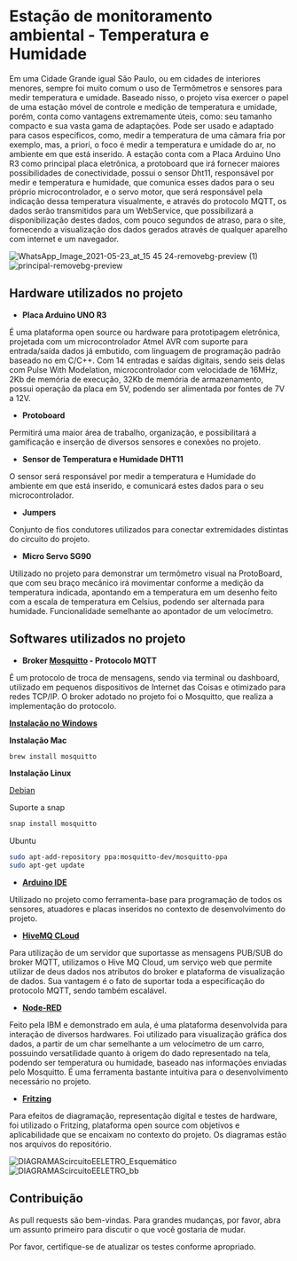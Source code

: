 # Estação de monitoramento ambiental -  Temperatura e Humidade

Em uma Cidade Grande igual São Paulo, ou em cidades de interiores menores, sempre foi muito comum o uso de Termômetros e sensores para medir temperatura e umidade. 
Baseado nisso, o projeto visa exercer o papel de uma estação móvel de controle e medição de temperatura e umidade, porém, conta como vantagens extremamente úteis, como: seu tamanho compacto e sua vasta gama de adaptações. 
Pode ser usado e adaptado para casos específicos, como, medir a temperatura de uma câmara fria por exemplo, mas, a priori, o foco é medir a temperatura e umidade do ar, no ambiente em que está inserido. A estação conta com a Placa Arduino Uno R3 como principal placa eletrônica, a protoboard que irá fornecer maiores possibilidades de conectividade, possui o sensor Dht11, responsável por medir e temperatura e humidade, que comunica esses dados para o seu próprio microcontrolador, e o servo motor, que será responsável pela indicação dessa temperatura visualmente, e através do protocolo MQTT, os dados serão transmitidos para um WebService, que possibilizará a disponibilização destes dados, com pouco segundos de atraso, para o site, fornecendo a visualização dos dados gerados através de qualquer aparelho com internet e um navegador.

![WhatsApp_Image_2021-05-23_at_15 45 24-removebg-preview (1)](https://user-images.githubusercontent.com/48699967/119746232-5eb82480-be66-11eb-8bb8-66bd26bc0271.png)
![principal-removebg-preview](https://user-images.githubusercontent.com/48699967/119746242-61b31500-be66-11eb-85ea-c8f2b093dd3f.png)



## Hardware utilizados no projeto

* **Placa Arduino UNO R3** 

É uma plataforma open source ou hardware para prototipagem eletrônica, projetada com um microcontrolador Atmel AVR com suporte para entrada/saída dados já embutido, com linguagem de programação padrão baseado no em C/C++. Com 14 entradas e saídas digitais, sendo seis delas com Pulse With Modelation, microcontrolador com velocidade de 16MHz, 2Kb de memória de execução, 32Kb de memória de armazenamento, possui operação da placa em 5V, podendo ser alimentada por fontes de 7V a 12V.

* **Protoboard**

Permitirá uma maior área de trabalho, organização, e possibilitará a gamificação e inserção de diversos sensores e conexões no projeto.

* **Sensor de Temperatura e Humidade DHT11**

O sensor será responsável por medir a temperatura e Humidade do ambiente em que está inserido, e comunicará estes dados para o seu microcontrolador.

* **Jumpers**

Conjunto de fios condutores utilizados para conectar extremidades distintas do circuito do projeto.

* **Micro Servo SG90**

Utilizado no projeto para demonstrar um termômetro visual na ProtoBoard, que com seu braço mecânico irá movimentar conforme a medição da temperatura indicada, apontando em a temperatura em um desenho feito com a escala de temperatura em Celsius, podendo ser alternada para humidade. Funcionalidade semelhante ao apontador de um velocímetro.

## Softwares utilizados no projeto

* **Broker [Mosquitto](https://mosquitto.org/download/) - Protocolo MQTT**

É um protocolo de troca de mensagens, sendo via terminal ou dashboard, utilizado em pequenos dispositivos de Internet das Coisas e otimizado para redes TCP/IP. O broker adotado no projeto foi o Mosquitto, que realiza a implementação do protocolo.

**[Instalação no Windows](https://mosquitto.org/download/)**

**Instalação Mac**

```bash
brew install mosquitto
```

**Instalação Linux**

[Debian](https://mosquitto.org/2013/01/mosquitto-debian-repository)

Suporte a snap

```bash
snap install mosquitto
```

Ubuntu

```bash
sudo apt-add-repository ppa:mosquitto-dev/mosquitto-ppa
sudo apt-get update
```

* **[Arduino IDE](https://www.arduino.cc/en/software)**

Utilizado no projeto como ferramenta-base para programação de todos os sensores, atuadores e placas inseridos no contexto de desenvolvimento do projeto.


* **[HiveMQ CLoud](https://www.hivemq.com/mqtt-cloud-broker/)**

Para utilização de um servidor que suportasse as mensagens PUB/SUB do broker MQTT, utilizamos o Hive MQ Cloud, um serviço web que permite utilizar de deus dados nos atributos do broker e plataforma de visualização de dados. Sua vantagem é o fato de suportar toda a especificação do protocolo MQTT, sendo também escalável.


* **[Node-RED](https://nodered.org/)**

Feito pela IBM e demonstrado em aula, é uma plataforma desenvolvida para interação de diversos hardwares. Foi utilizado para visualização gráfica dos dados, a partir de um char semelhante a um velocímetro de um carro, possuindo versatilidade quanto à origem do dado representado na tela, podendo ser temperatura ou humidade, baseado nas informações enviadas pelo Mosquitto. É uma ferramenta bastante intuitiva para o desenvolvimento necessário no projeto. 

* **[Fritzing](https://fritzing.org/)**

Para efeitos de diagramação, representação digital e testes de hardware, foi utilizado o Fritzing, plataforma open source com objetivos e aplicabilidade que se encaixam no contexto do projeto. Os diagramas estão nos arquivos do repositório.

![DIAGRAMAScircuitoEELETRO_Esquemático](https://user-images.githubusercontent.com/48699967/119746268-72638b00-be66-11eb-83a9-34591408aefa.png)
![DIAGRAMAScircuitoEELETRO_bb](https://user-images.githubusercontent.com/48699967/119746269-7394b800-be66-11eb-8a7c-3e59dc0640ac.png)




## Contribuição
As pull requests são bem-vindas. Para grandes mudanças, por favor, abra um assunto primeiro para discutir o que você gostaria de mudar.

Por favor, certifique-se de atualizar os testes conforme apropriado.
